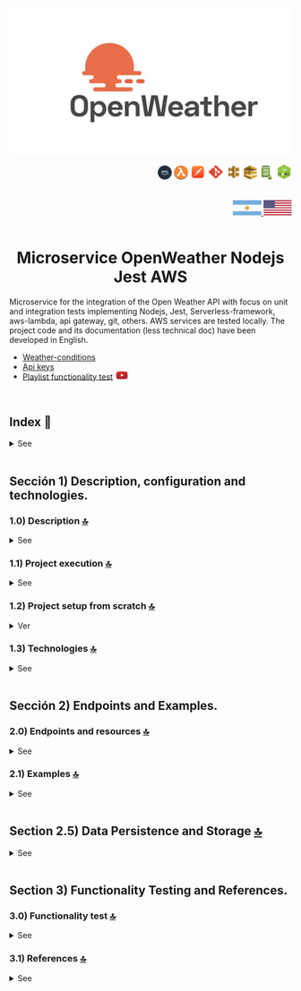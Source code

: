 ![Index app](./doc/assets/img/open-weather.jpg)

<div align="right">
  <img width="25" height="25" src="./doc/assets/icons/devops/png/aws.png" />
  <img width="25" height="25" src="./doc/assets/icons/aws/png/lambda.png" />
  <img width="27" height="27" src="./doc/assets/icons/devops/png/postman.png" />
  <img width="29" height="27" src="./doc/assets/icons/devops/png/git.png" />
  <img width="28" height="27" src="./doc/assets/icons/aws/png/api-gateway.png" />
  <img width="23" height="25" src="./doc/assets/icons/aws/png/sqs.png" />
  <img width="27" height="25" src="./doc/assets/icons/aws/png/parameter-store.png" />
  <img width="27" height="27" src="./doc/assets/icons/backend/javascript-typescript/png/nodejs.png" />
</div>

<br>

<br>

<div align="right">
    <a href="./README.md" target="_blank">
      <img src="./doc/assets/translation/arg-flag.jpg" width="10%" height="10%" />
  </a> 
   <a href="./README.md" target="_blank">
      <img src="./doc/assets/translation/eeuu-flag.jpg" width="10%" height="10%" />
  </a>
</div>

<br>

<div align="center">

# Microservice OpenWeather Nodejs Jest AWS

</div>  

Microservice for the integration of the Open Weather API with focus on unit and integration tests implementing Nodejs, Jest, Serverless-framework, aws-lambda, api gateway, git, others.  AWS services are tested locally. The project code and its documentation (less technical doc) have been developed in English.

*   [Weather-conditions](https://openweathermap.org/weather-conditions)
*   [Api keys](https://home.openweathermap.org/api_keys)
*   [Playlist functionality test](https://www.youtube.com/watch?v=oLSrmqMq0Zs\&list=PLCl11UFjHurB9JzGtm5e8-yp52IcZDs5y) <a href="https://www.youtube.com/watch?v=oLSrmqMq0Zs\&list=PLCl11UFjHurB9JzGtm5e8-yp52IcZDs5y" target="_blank"> <img src="./doc/assets/social-networks/yt.png" width="5%" height="5%" /> </a>

<br>

## Index 📜

<details>
 <summary> See </summary>

 <br>

### Sección 1) Description, configuration and technologies.

*   [1.0) Project description.](#10-description-)
*   [1.1) Project execution.](#11-project-execution-)
*   [1.2) Project setup from scratch](#12-project-setup-from-scratch-)
    *   [1.2.1) OpenWeather API Configuration](#121-openweather-api-configuration)
*   [1.2.2) API Key Security Best Practices](#122-api-key-security-best-practices)
*   [1.2.3) OpenWeather API Endpoints Used](#123-openweather-api-endpoints-used)
*   [1.2.4) Rate Limits and Pricing](#124-rate-limits-and-pricing)
*   [1.2.5) Troubleshooting](#125-troubleshooting)
*   [1.2.6) Additional Resources](#126-additional-resources)
*   [1.2.7) Support](#127-support)
*   [1.3) Technologies.](#13-technologies-)

### Sección 2) Endpoints and Examples

*   [2.0) Endpoints and resources.](#20-endpoints-and-resources-)
*   [2.1) Examples.](#21-examples-)
*   [2.5) Data Persistence and Storage.](#25-data-persistence-and-storage-)

### Sección 3) Functionality test and references

*   [3.0) Functionality test.](#30-functionality-test-and-references-)
*   [3.1) References.](#31-references-)

<br>

</details>

<br>

## Sección 1) Description, configuration and technologies.

### 1.0) Description [🔝](#index-)

<details>
  <summary>See</summary>

 <br>

### 1.0.0) General description

### 1.0.1) Description Architecture and Operation

<br>

</details>

### 1.1) Project execution [🔝](#index-)

<details>
  <summary>See</summary>
<br>

<br>

</details>

### 1.2) Project setup from scratch [🔝](#index-)

<details>
  <summary>Ver</summary>

 <br>

#### 1.2.1) OpenWeather API Configuration

This microservice integrates with the OpenWeather API to retrieve weather information. Follow these detailed steps to configure your API access:

##### Step 1: Account Creation

1.  **Visit OpenWeatherMap**: Go to <https://openweathermap.org/>
2.  **Sign Up**: Click "Sign In" → "Sign Up" in the top right corner
3.  **Complete Registration**:
    *   Enter your email address
    *   Create a strong password
    *   Accept terms and conditions
    *   Click "Create Account"
4.  **Email Verification**: Check your inbox and click the verification link

##### Step 2: API Key Generation

1.  **Login**: Sign in to your OpenWeather account
2.  **Navigate to API Keys**: Go to <https://home.openweathermap.org/api_keys>
3.  **Default Key**: You'll see a default API key automatically generated
4.  **⚠️ CRITICAL - Activation Time**: New API keys take **up to 2 hours to activate**
5.  **Do NOT test immediately** - you'll get 401 "Invalid API key" errors until activation is complete

##### Step 3: Configure the Project

1.  **Open Configuration File**: Open the file `serverless-ssm.yml` in the project root
2.  **Update API Key**: Replace the placeholder value with your actual API key:
    ```yaml
    # Environment variables for the OpenWeather API microservice
    API_WEATHER_URL_BASE: "https://api.openweathermap.org/data/2.5/weather?q="
    API_KEY: "YOUR_ACTUAL_API_KEY_HERE"
    ```

##### Step 4: Test Your Configuration

**⚠️ IMPORTANT: Wait for API Key Activation**

**Before testing, ensure your API key has been active for at least 2 hours.** If you just created it, wait before proceeding.

1.  **Start the Application**:
    ```bash
    npm start
    ```

2.  **Test the Endpoint**: Use your preferred HTTP client (Postman, curl, etc.):
    ```bash
    # Test with curl
    curl http://localhost:4000/v1/weather/country/London
    ```

# Test with Postman

GET http://localhost:4000/v1/weather/country/New%20York

````

3. **Expected Response**: A successful response should look like:
```json
{
  "statusCode": 200,
  "body": {
    "coord": {"lon": -0.13, "lat": 51.51},
    "weather": [{"id": 300, "main": "Drizzle", "description": "light intensity drizzle"}],
    "base": "stations",
    "main": {
      "temp": 280.32,
      "pressure": 1012,
      "humidity": 81,
      "temp_min": 279.15,
      "temp_max": 281.15
    },
    "visibility": 10000,
    "wind": {"speed": 4.1, "deg": 80},
    "clouds": {"all": 90},
    "dt": 1485789600,
    "sys": {
      "type": 1,
      "id": 5091,
      "message": 0.0103,
      "country": "GB",
      "sunrise": 1485762037,
      "sunset": 1485794875
    },
    "id": 2643743,
    "name": "London",
    "cod": 200
  }
}
````

#### 1.2.2) API Key Security Best Practices

*   ✅ **Wait for activation** - New keys take up to 2 hours to activate
*   ✅ **Keep your API key private** - Never share it publicly
*   ✅ **Use environment variables** - Don't hardcode in source code
*   ✅ **Monitor usage** - Stay within free tier limits (1,000 calls/day)
*   ✅ **Rotate keys** - Create new keys if compromised
*   ❌ **Don't test immediately** - You'll get 401 errors until activation
*   ❌ **Don't commit to git** - Add config files to .gitignore
*   ❌ **Don't share in logs** - Avoid logging API keys

#### 1.2.3) OpenWeather API Endpoints Used

This microservice uses the **Current Weather Data** endpoint:

*   **Base URL**: `https://api.openweathermap.org/data/2.5/weather`
*   **Method**: GET
*   **Parameters**:
    *   `q`: City name (e.g., "London", "New York")
    *   `appid`: Your API key
*   **Response**: JSON with weather data including temperature, humidity, wind, etc.

#### 1.2.4) Rate Limits and Pricing

| Plan | Calls/Day | Features |
|------|-----------|----------|
| Free | 1,000 | Current weather, 5-day forecast |
| Starter | 100,000 | Extended forecast, historical data |
| Business | 1,000,000 | All features, priority support |

*   **Response Time**: Usually under 200ms
*   **Data Update**: Every 10 minutes

#### 1.2.5) Troubleshooting

##### ⚠️ IMPORTANT: API Key Activation Time

**New API keys require up to 2 hours to activate.** This is the most common cause of 401 errors.

**What happens:**

*   You create a new API key
*   You test it immediately with curl or your application
*   You get 401 "Invalid API key" error
*   You think something is wrong with your setup

**Solution:**

*   **Wait 2 hours** after creating the key
*   Don't panic - this is normal behavior
*   Set a reminder and test again later

##### Common Issues

**1. "401 Unauthorized" Error**

*   **Cause**: Invalid or inactive API key
*   **Solution**:
    *   **⚠️ Most Common**: Wait up to 2 hours for new keys to activate
    *   Verify your API key is correct (no extra spaces)
    *   Check if you've exceeded daily limits
    *   If testing immediately after creation, this is normal - wait 2 hours

**2. "404 Not Found" Error**

*   **Cause**: Invalid city name or country
*   **Solution**:
    *   Use correct city names (e.g., "London" not "Londres")
    *   Check spelling and formatting
    *   Try with country code: "London,UK"

**3. "429 Too Many Requests" Error**

*   **Cause**: Exceeded rate limits
*   **Solution**:
    *   Wait before making more requests
    *   Check your daily usage
    *   Consider upgrading to paid plan

**4. Environment Variables Not Loading**

*   **Cause**: Configuration file issues
*   **Solution**:
    *   Verify `serverless-ssm.yml` exists
    *   Check file format (YAML syntax)
    *   Restart the application

##### Debug Steps

1.  **Check API Key**: Verify it's active in OpenWeather dashboard
2.  **Test Direct API Call**: Use curl to test OpenWeather directly
3.  **Check Logs**: Look for error messages in application logs
4.  **Verify Configuration**: Ensure all environment variables are set

##### Direct API Test

Test your API key directly with OpenWeather:

```bash
curl "https://api.openweathermap.org/data/2.5/weather?q=London&appid=YOUR_API_KEY"
```

#### 1.2.6) Additional Resources

*   [OpenWeather API Documentation](https://openweathermap.org/api)
*   [API Key Management](https://home.openweathermap.org/api_keys)
*   [Weather Conditions Codes](https://openweathermap.org/weather-conditions)
*   [Support Forum](https://openweathermap.org/forum)

#### 1.2.7) Support

If you continue to have issues:

1.  Check the [OpenWeather FAQ](https://openweathermap.org/faq)
2.  Visit the [OpenWeather Forum](https://openweathermap.org/forum)
3.  Contact OpenWeather support for API-specific issues
4.  Check this project's issues for known problems

<br>

</details>

### 1.3) Technologies [🔝](#index-)

<details>
  <summary>See</summary>

 <br>

| **Technologies** | **Version** | **Purpose** |
| ------------- | ------------- | ------------- |
| [SDK](https://www.serverless.com/framework/docs/guides/sdk/) | 4.3.2  | Automatic Module Injection for Lambdas |
| [Serverless Framework Core v3](https://www.serverless.com//blog/serverless-framework-v3-is-live) | 3.23.0 | Core Services AWS |
| [Systems Manager Parameter Store (SSM)](https://docs.aws.amazon.com/systems-manager/latest/userguide/systems-manager-parameter-store.html) | 3.0 | Management of Environment Variables |
| [Jest](https://jestjs.io/) | 29.7 | Framework para pruebas unitarias, integración, etc. |
| [Amazon Api Gateway](https://docs.aws.amazon.com/apigateway/latest/developerguide/welcome.html) | 2.0 | API Manager, Authentication, Control and Processing |
| [NodeJS](https://nodejs.org/en/) | 14.18.1  | js library |
| [Sequelize](https://sequelize.org/) | ^6.11.0 | ORM |
| [Mysql](https://www.mysql.com/) | 10.1 | SGDB |
| [XAMPP](https://www.apachefriends.org/es/index.html) | 3.2.2 | Server package |
| [VSC](https://code.visualstudio.com/docs) | 1.72.2  | IDE |
| [Postman](https://www.postman.com/downloads/) | 10.11  | http client |
| [CMD](https://learn.microsoft.com/en-us/windows-server/administration/windows-commands/cmd) | 10 | Símbolo del Sistema para linea de comandos |
| [Git](https://git-scm.com/downloads) | 2.29.1  | Version control |
| Otros | Otros | Otros |

</br>

| **Plugin** |
| -------------  |
| [Serverless Plugin](https://www.serverless.com/plugins/) |
| [serverless-offline](https://www.npmjs.com/package/serverless-offline) |
| [serverless-offline-ssm](https://www.npmjs.com/package/serverless-offline-ssm) |

</br>

| **Extensión** |
| -------------  |
| Prettier - Code formatter |
| YAML - Autoformatter .yml |
| Error Lens - for errors and indent |
| Tabnine - IA Code |
| Otros - Otros |

<br>

</details>

<br>

## Sección 2) Endpoints and Examples.

### 2.0) Endpoints and resources [🔝](#index-)

<details>
  <summary>See</summary>

<br>

#### Available Endpoints

> **📝 Note**: All endpoints accept both **cities** and **countries** as location parameters. The API uses OpenWeather's geocoding service to resolve any location name to coordinates.

**🔍 Location Search Examples:**

*   **Cities**: `London`, `New York`, `Tokyo`, `Paris`, `Buenos Aires`
*   **Countries**: `Japan`, `Australia`, `Brazil`, `Germany`, `Argentina`
*   **States/Provinces**: `California`, `Ontario`, `Bavaria`
*   **Special cases**: For large countries, the API will return data for the capital or a major city

**💾 Data Persistence**: After successfully retrieving data from OpenWeather API, the microservice automatically saves the response to JSON files in the `src/data/json/` directory for backup and reference purposes.

| **Endpoint** | **Method** | **Description** | **Response** |
|-------------|------------|-----------------|--------------|
| `/v1/weather/location/{location}` | GET | Raw OpenWeather data | Original OpenWeather format |
| `/v1/weather-enhanced/location/{location}` | GET | **Enhanced weather data** | **Enriched format with conversions, recommendations, and alerts** |
| `/v1/forecast/location/{location}` | GET | Raw OpenWeather forecast | Original OpenWeather forecast format |
| `/v1/forecast-enhanced/location/{location}` | GET | **Enhanced forecast data** | **Enriched format with daily summaries, trends, and planning recommendations** |
| `/v1/air-pollution/location/{location}` | GET | Raw OpenWeather air pollution | Original OpenWeather air pollution format |
| `/v1/air-pollution-enhanced/location/{location}` | GET | **Enhanced air pollution data** | **Enriched format with health recommendations, alerts, and detailed analysis** |
| `/health` | GET | **System health check** | **API connectivity, cache status, and system metrics** |

#### Enhanced Weather Features

The enhanced endpoint provides the following additional features:

**🌡️ Temperature Conversions**

*   Kelvin, Celsius, and Fahrenheit in one response
*   "Feels like" temperature in all units

**📍 Location Context**

*   City and country information
*   Coordinates and timezone
*   Local time and daytime status

**🌤️ Weather Intelligence**

*   Weather severity classification (light, moderate, heavy)
*   Personalized recommendations based on conditions
*   Wind descriptions (Calm, Light breeze, etc.)

**⚠️ Smart Alerts**

*   Temperature warnings (freezing, extreme heat)
*   Wind alerts for strong conditions
*   Visibility warnings

**👕 Personalized Recommendations**

*   Clothing suggestions based on temperature
*   Activity recommendations (indoor/outdoor)
*   Transport advice
*   Health recommendations

**😌 Comfort Analysis**

*   Comfort index (0-10 scale)
*   Comfort level classification
*   Based on temperature, humidity, and wind

**☀️ Sun Information**

*   Sunrise and sunset times (formatted)
*   Day length calculation
*   Daytime status

#### Enhanced Forecast Features

The enhanced forecast endpoint provides the following additional features:

**📅 Daily Summaries**

*   Grouped forecast data by day
*   Daily temperature ranges (min/max)
*   Average humidity, pressure, and wind
*   Total precipitation per day

**📊 Trend Analysis**

*   Temperature trends (warming/cooling/stable)
*   Weather condition changes
*   Precipitation patterns

**⚠️ Forecast Alerts**

*   Extreme temperature warnings
*   Strong wind alerts
*   Heavy precipitation warnings

**🎯 Planning Recommendations**

*   Best days for outdoor activities
*   Clothing recommendations for the period
*   Health and safety advice
*   Activity planning suggestions

**📈 Statistical Summary**

*   Average temperatures for the period
*   Total precipitation amounts
*   Wind speed analysis
*   Weather condition frequency

#### Enhanced Air Pollution Features

The enhanced air pollution endpoint provides the following additional features:

**🌬️ Air Quality Intelligence**

*   Air Quality Index (AQI) with color coding
*   Detailed pollutant analysis (CO, NO2, O3, PM2.5, PM10, etc.)
*   Health implications for each AQI level
*   Real-time air quality assessment

**🏥 Health & Safety Analysis**

*   Health risk level assessment
*   Vulnerable groups identification
*   Potential health symptoms
*   Prevention measures and recommendations

**⚠️ Smart Air Pollution Alerts**

*   High pollutant level warnings
*   AQI-based alerts
*   Specific pollutant alerts (PM2.5, Ozone, etc.)
*   Health risk notifications

**🎯 Personalized Recommendations**

*   Outdoor activity recommendations
*   Exercise guidelines based on air quality
*   Ventilation recommendations
*   Transportation suggestions

**📊 Detailed Pollutant Analysis**

*   Individual pollutant levels and descriptions
*   Carbon monoxide, nitrogen oxides, ozone
*   Particulate matter (PM2.5, PM10)
*   Sulfur dioxide and ammonia levels

**🏃 Activity Guidelines**

*   Safe outdoor activity recommendations
*   Exercise intensity guidelines
*   Indoor air quality management
*   Transportation mode suggestions

</details>

### 2.1) Examples [🔝](#index-)

<details>
  <summary>See</summary>
<br>

#### Basic Weather Endpoint

**Request:**

```bash
GET http://localhost:4000/v1/weather/location/London
```

**Response:**

```json
{
  "statusCode": 200,
  "body": {
    "coord": {"lon": -0.13, "lat": 51.51},
    "weather": [{"id": 300, "main": "Drizzle", "description": "light intensity drizzle"}],
    "main": {
      "temp": 280.32,
      "pressure": 1012,
      "humidity": 81
    },
    "name": "London",
    "cod": 200
  }
}
```

#### Enhanced Weather Endpoint

**Request:**

```bash
GET http://localhost:4000/v1/weather-enhanced/location/London
```

**Response:**

```json
{
  "statusCode": 200,
  "body": {
    "location": {
      "city": "London",
      "country": "GB",
      "coordinates": {"lon": -0.13, "lat": 51.51},
      "timezone": 0,
      "localTime": "2024-01-15T14:30:00.000Z",
      "isDaytime": true
    },
    "temperature": {
      "kelvin": 280.32,
      "celsius": 7.17,
      "fahrenheit": 44.91,
      "feels_like": {
        "kelvin": 278.15,
        "celsius": 5.0,
        "fahrenheit": 41.0
      }
    },
    "weather": {
      "condition": "Drizzle",
      "description": "light intensity drizzle",
      "icon": "09d",
      "severity": "light",
      "recommendation": "Bring an umbrella or raincoat"
    },
    "atmosphere": {
      "pressure": 1012,
      "humidity": 81,
      "visibility": 10000,
      "clouds": 90
    },
    "wind": {
      "speed": 4.1,
      "direction": 80,
      "description": "Gentle breeze"
    },
    "sun": {
      "sunrise": "07:45 AM",
      "sunset": "04:30 PM",
      "dayLength": "8h 45m"
    },
    "alerts": [
      {
        "type": "temperature",
        "level": "moderate",
        "message": "Cold temperatures expected"
      }
    ],
    "recommendations": {
      "clothing": "Warm jacket or coat",
      "activities": "Indoor activities preferred",
      "transport": "Normal transport conditions",
      "health": "Wear warm clothing"
    },
    "comfort": {
      "index": 6.5,
      "level": "cool"
    }
  }
}
```

#### Basic Air Pollution Endpoint

**Request:**

```bash
GET http://localhost:4000/v1/air-pollution/location/London
```

**Response:**

```json
{
  "statusCode": 200,
  "body": {
    "coord": {"lon": -0.1276, "lat": 51.5074},
    "list": [
      {
        "dt": 1640995200,
        "main": {"aqi": 2},
        "components": {
          "co": 447.21,
          "no": 0.18,
          "no2": 0.71,
          "o3": 68.04,
          "so2": 0.64,
          "pm2_5": 4.67,
          "pm10": 6.04,
          "nh3": 0.92
        }
      }
    ],
    "location": {
      "city": "London",
      "country": "GB",
      "state": "England",
      "coordinates": {
        "lat": 51.5074,
        "lon": -0.1276
      }
    }
  }
}
```

#### Enhanced Air Pollution Endpoint

**Request:**

```bash
GET http://localhost:4000/v1/air-pollution-enhanced/location/London
```

**Response:**

```json
{
  "statusCode": 200,
  "body": {
    "location": {
      "city": "London",
      "country": "GB",
      "state": "England",
      "coordinates": {"lon": -0.1276, "lat": 51.5074},
      "timestamp": "2022-01-01T12:00:00.000Z"
    },
    "airQuality": {
      "index": 2,
      "level": "Fair",
      "description": "Air quality is acceptable, however some pollutants may be a concern for a small number of people",
      "color": "#ffde33",
      "healthImplications": "Minor health implications for sensitive individuals"
    },
    "pollutants": {
      "carbonMonoxide": {
        "value": 447.21,
        "unit": "μg/m³",
        "level": "High",
        "description": "Carbon monoxide - a colorless, odorless gas that can be harmful when inhaled"
      },
      "nitrogenOxide": {
        "value": 0.18,
        "unit": "μg/m³",
        "level": "Low",
        "description": "Nitric oxide - a gas that contributes to air pollution"
      },
      "nitrogenDioxide": {
        "value": 0.71,
        "unit": "μg/m³",
        "level": "Low",
        "description": "Nitrogen dioxide - a gas that can irritate the lungs"
      },
      "ozone": {
        "value": 68.04,
        "unit": "μg/m³",
        "level": "Moderate",
        "description": "Ozone - a gas that can cause respiratory problems"
      },
      "sulfurDioxide": {
        "value": 0.64,
        "unit": "μg/m³",
        "level": "Low",
        "description": "Sulfur dioxide - a gas that can irritate the respiratory system"
      },
      "particulateMatter25": {
        "value": 4.67,
        "unit": "μg/m³",
        "level": "Low",
        "description": "Fine particulate matter - tiny particles that can penetrate deep into the lungs"
      },
      "particulateMatter10": {
        "value": 6.04,
        "unit": "μg/m³",
        "level": "Low",
        "description": "Coarse particulate matter - larger particles that can irritate the respiratory system"
      },
      "ammonia": {
        "value": 0.92,
        "unit": "μg/m³",
        "level": "Moderate",
        "description": "Ammonia - a gas that can contribute to air pollution"
      }
    },
    "alerts": [
      {
        "type": "carbon_monoxide",
        "level": "moderate",
        "message": "Elevated carbon monoxide levels detected"
      }
    ],
    "recommendations": {
      "general": "Air quality is acceptable, however some pollutants may be a concern for a small number of people",
      "outdoor": "Outdoor activities are generally safe",
      "indoor": "Normal indoor activities",
      "health": "Monitor symptoms if you have respiratory conditions",
      "transportation": "Normal transportation methods"
    },
    "health": {
      "riskLevel": "Low to Moderate",
      "vulnerableGroups": [
        "Children",
        "Elderly",
        "People with respiratory conditions"
      ],
      "symptoms": ["None expected"],
      "prevention": ["Monitor air quality regularly"]
    },
    "activities": {
      "outdoor": "Safe for all outdoor activities",
      "exercise": "Outdoor exercise is safe",
      "ventilation": "Normal ventilation is fine",
      "transportation": "All transportation methods are fine"
    }
  }
}
```

#### Testing with curl

```bash
# Test basic endpoint
curl http://localhost:4000/v1/weather/location/New%20York

# Test enhanced endpoint
curl http://localhost:4000/v1/weather-enhanced/location/Paris

# Test with different cities
curl http://localhost:4000/v1/weather-enhanced/location/Tokyo
curl http://localhost:4000/v1/weather-enhanced/location/Sydney

# Test with countries (will return data for capital or major city)
curl http://localhost:4000/v1/weather-enhanced/location/Japan
curl http://localhost:4000/v1/weather-enhanced/location/Australia

# Test air pollution endpoints
curl http://localhost:4000/v1/air-pollution/location/Beijing
curl http://localhost:4000/v1/air-pollution-enhanced/location/Delhi
```

#### Testing with Postman

1.  **Basic Weather:**
    *   Method: `GET`
    *   URL: `http://localhost:4000/v1/weather/location/London`

2.  **Enhanced Weather:**
    *   Method: `GET`
    *   URL: `http://localhost:4000/v1/weather-enhanced/location/London`

3.  **Basic Air Pollution:**
    *   Method: `GET`
    *   URL: `http://localhost:4000/v1/air-pollution/location/London`

4.  **Enhanced Air Pollution:**
    *   Method: `GET`
    *   URL: `http://localhost:4000/v1/air-pollution-enhanced/location/London`

</details>

<br>

## Section 2.5) Data Persistence and Storage [🔝](#index-)

<details>
  <summary>See</summary>

<br>

### 📁 Data Storage Structure

The microservice automatically saves API responses to JSON files for backup, debugging, and reference purposes. This feature ensures data persistence and provides a local cache of recent API calls.

#### Storage Locations

    src/data/json/
    ├── weather/
    │   ├── weather-data.json              # Basic weather data
    │   └── weather-enhanced-data.json     # Enhanced weather data
    ├── forecast/
    │   ├── forecast-data.json             # Basic forecast data
    │   └── forecast-enhanced-data.json    # Enhanced forecast data
    ├── air-pollution/
    │   ├── air-pollution-data.json        # Basic air pollution data
    │   └── air-pollution-enhanced-data.json  # Enhanced air pollution data
    └── weather-condition/
        └── (weather condition data)

#### How It Works

1.  **API Call**: When an endpoint is called, the microservice fetches data from OpenWeather API
2.  **Data Processing**: The response is processed and transformed (if enhanced endpoint)
3.  **Async JSON Storage**: The processed data is automatically saved to the corresponding JSON file **asynchronously** (non-blocking)
4.  **Immediate Response**: The data is returned to the client immediately, without waiting for file write completion

#### Benefits

*   **🔍 Debugging**: Easy access to recent API responses for troubleshooting
*   **📊 Data Analysis**: Historical data for analysis and development
*   **🛡️ Backup**: Local backup of API responses in case of external API issues
*   **⚡ Development**: Faster development and testing with local data access
*   **🚀 Performance**: Reduces API calls through intelligent caching system

#### File Management

*   **Automatic Updates**: Files are updated with each successful API call
*   **Overwrite Policy**: Each new request overwrites the previous data
*   **Non-Blocking Writes**: JSON files are written asynchronously to avoid blocking API responses
*   **Error Handling**: If file creation fails, the API still returns data to the client (with warning logs)
*   **Storage Location**: Files are stored in the `src/data/json/` directory structure
*   **Enhanced Endpoints**: All enhanced endpoints now save their transformed data to separate JSON files

#### Caching System

The microservice implements a **dual-layer caching strategy**:

1.  **Memory Cache**: Fast in-memory cache for frequently accessed data
    *   **Duration**: 10 minutes for weather data
    *   **Storage**: RAM-based for ultra-fast access
    *   **Eviction**: Automatic cleanup of expired entries

2.  **JSON File Storage**: Persistent storage for backup and debugging
    *   **Duration**: Permanent until overwritten
    *   **Storage**: File system for data persistence
    *   **Purpose**: Backup, debugging, and development reference

**Cache Flow:**

    API Request → Check Memory Cache → If not found → Call OpenWeather API → Store in Memory Cache → Save to JSON File (async) → Return Response Immediately

#### Example File Structure

```json
// src/data/json/weather/weather-data.json
{
    "coord": {"lon": -58.3772, "lat": -34.6132},
    "weather": [{"id": 804, "main": "Clouds", "description": "overcast clouds"}],
    "main": {
        "temp": 290.25,
        "feels_like": 290.24,
        "pressure": 1012,
        "humidity": 85
    },
    "name": "Buenos Aires",
    "cod": 200
}
```

> **💡 Note**: The JSON files serve as a local cache and backup system. They are automatically managed by the microservice and should not be manually edited.

> **⚡ Performance Note**: JSON file writes are performed asynchronously to ensure fast API response times. The microservice returns data immediately without waiting for file operations to complete.

</details>

<br>

## Section 3) Functionality Testing and References.

### 3.0) Functionality test [🔝](#index-)

<details>
  <summary>See</summary>

<br>

</details>

### 3.1) References [🔝](#índice-)

<details>
  <summary>See</summary>

 <br>

#### Configuration

*   [How to use Sequelize with Node.js and MySQL](https://jasonwatmore.com/post/2022/06/26/nodejs-mysql-connect-to-mysql-database-with-sequelize-mysql2)
*   [Recommended Video Tutorial](https://www.youtube.com/watch?v=im7THL67z0c)
*   [OpenWeather API Documentation](https://openweathermap.org/api)
*   [OpenWeather API Keys Management](https://home.openweathermap.org/api_keys)

#### Tools

*   [AWS Design Tool app.diagrams.net](https://app.diagrams.net/?splash=0\&libs=aws4)

#### Sequelize

*   [Models and Operators](https://sequelize.org/docs/v6/core-concepts/model-querying-basics/)

#### Free market

*   [Users and applications](https://developers.mercadolibre.com.ar/es_ar/usuarios-y-aplicaciones)
*   [Description of users](https://developers.mercadolibre.com.ar/es_ar/producto-consulta-usuarios)

#### Swagger with Serverless

*   [Autoswagger](https://www.npmjs.com/package/serverless-auto-swagger)
*   [Documentation serverless api](https://levelup.gitconnected.com/documenting-your-serverless-solutions-509f1928564b)

#### Open Apiv3 with Serverless

*   [serverless open api ](https://www.serverless.com/plugins/serverless-openapi-documentation)

#### API Gateway

*   [Best Api-Gateway Practices](https://docs.aws.amazon.com/whitepapers/latest/best-practices-api-gateway-private-apis-integration/rest-api.html)
*   [Creating Custom Api-keys](https://towardsaws.com/protect-your-apis-by-creating-api-keys-using-serverless-framework-fe662ad37447)
*   [Gateway Api properties configuration](https://www.serverless.com/framework/docs/providers/aws/guide/serverless.yml)

#### Serverless frameworks

*   [Plugins](https://www.serverless.com/plugins)

#### Libraries/Plugins

*   [Field validation](https://www.npmjs.com/package/node-input-validator)
*   [serverless-offline-ssm](https://www.serverless.com/plugins/serverless-offline-ssm)
*   [serverless open api ](https://www.serverless.com/plugins/serverless-openapi-documentation)

#### Jest

*   [Environment vars solution](https://stackoverflow.com/questions/48033841/test-process-env-with-jest)

<br>

</details>
